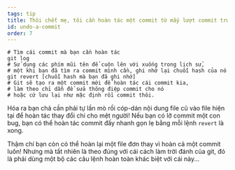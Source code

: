 ```yaml
---
tags: tip
title: Thôi chết mẹ, tôi cần hoàn tác một commit từ mấy lượt commit trước đây lận!
id: undo-a-commit
order: 7
---
```


```git
# Tìm cái commit mà bạn cần hoàn tác
git log
# Sử dụng các phím mũi tên để cuộn lên với xuống trong lịch sử,
# một khi bạn đã tìm ra commit mình cần, ghi nhớ lại chuỗi hash của nó
git revert [chuỗi hash mà bạn đã ghi nhớ]
# Git sẽ tạo ra một commit mới để hoàn tác cái commit kia,
# làm theo chỉ dẫn để sửa thông điệp commit cho nó
# hoặc cứ lưu lại như mặc định rồi commit thôi.
```

Hóa ra bạn chả cần phải tự lần mò rồi cóp-dán nội dung file cũ vào file hiện tại để hoàn tác thay đổi chi cho mệt người! Nếu bạn có lỡ commit một con bug, bạn có thể hoàn tác commit đấy nhanh gọn lẹ bằng mỗi lệnh `revert` là xong.

Thậm chí bạn còn có thể hoàn lại một file đơn thay vì hoàn cả một commit luôn! Nhưng mà tất nhiên là theo đúng với cái cách làm trời đánh của git, đó là phải dùng một bộ các câu lệnh hoàn toàn khác biệt với cái này...
